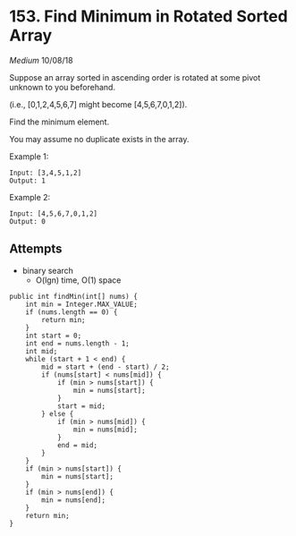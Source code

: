 # 153. Find Minimum in Rotated Sorted Array
*Medium*
10/08/18

Suppose an array sorted in ascending order is rotated at some pivot unknown to you beforehand.

(i.e.,  [0,1,2,4,5,6,7] might become  [4,5,6,7,0,1,2]).

Find the minimum element.

You may assume no duplicate exists in the array.

Example 1:
```
Input: [3,4,5,1,2]
Output: 1
```
Example 2:
```
Input: [4,5,6,7,0,1,2]
Output: 0
```

## Attempts
* binary search
  - O(lgn) time, O(1) space
```
public int findMin(int[] nums) {
    int min = Integer.MAX_VALUE;
    if (nums.length == 0) {
        return min;
    }
    int start = 0;
    int end = nums.length - 1;
    int mid;
    while (start + 1 < end) {
        mid = start + (end - start) / 2;
        if (nums[start] < nums[mid]) {
            if (min > nums[start]) {
                min = nums[start];
            }
            start = mid;
        } else {
            if (min > nums[mid]) {
                min = nums[mid];
            }
            end = mid;
        }
    }
    if (min > nums[start]) {
        min = nums[start];
    }
    if (min > nums[end]) {
        min = nums[end];
    }
    return min;
}
```
